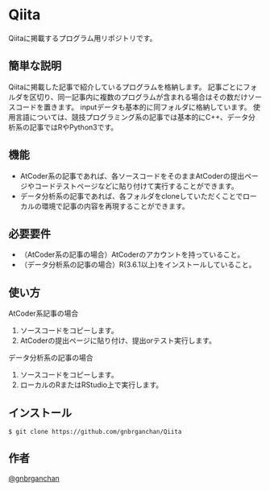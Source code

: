 # Qiita
Qiitaに掲載するプログラム用リポジトリです。
 
## 簡単な説明
Qiitaに掲載した記事で紹介しているプログラムを格納します。
記事ごとにフォルダを区切り、同一記事内に複数のプログラムが含まれる場合はその数だけソースコードを置きます。
inputデータも基本的に同フォルダに格納しています。
使用言語については、競技プログラミング系の記事では基本的にC++、データ分析系の記事ではRやPython3です。
 
## 機能
- AtCoder系の記事であれば、各ソースコードをそのままAtCoderの提出ページやコードテストページなどに貼り付けて実行することができます。
- データ分析系の記事であれば、各フォルダをcloneしていただくことでローカルの環境で記事の内容を再現することができます。
 
## 必要要件
- （AtCoder系の記事の場合）AtCoderのアカウントを持っていること。
- （データ分析系の記事の場合）R(3.6.1以上)をインストールしていること。

## 使い方
AtCoder系記事の場合
1. ソースコードをコピーします。
2. AtCoderの提出ページに貼り付け、提出orテスト実行します。

データ分析系の記事の場合
1. ソースコードをコピーします。
2. ローカルのRまたはRStudio上で実行します。
 
## インストール
```
$ git clone https://github.com/gnbrganchan/Qiita
```
 
## 作者
[@gnbrganchan](https://twitter.com/gnbrganchan)
